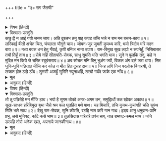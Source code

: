 +++
title = "३० राग जैतश्री"

+++


<details><summary>विषय (हिन्दी)</summary>

(८३)
</details>

<details open><summary>विश्वास-प्रस्तुति</summary>
कछु ह्वै न आई गयो जनम जाय।  
अति दुरलभ तनु पाइ कपट तजि भजे न राम मन बचन-काय॥ १॥  
लरिकाईं बीती अचेत चित, चंचलता चौगुने चाय।  
जोबन-जुर जुबती कुपथ्य करि, भयो त्रिदोष भरि मदन बाय॥ २॥  
मध्य बयस धन हेतु गँवाई, कृषी बनिज नाना उपाय।  
राम-बिमुख सुख लह्यो न सपनेहुँ, निसिबासर तयौ तिहूँ ताय॥ ३॥  
सेये नहिं सीतापति-सेवक, साधु सुमति भलि भगति भाय।  
सुने न पुलकि तनु, कहे न मुदित मन किये जे चरित रघुबंसराय॥ ४॥  
अब सोचत मनि बिनु भुअंग ज्यों, बिकल अंग दले जरा धाय।  
सिर धुनि-धुनि पछितात मींजि कर कोउ न मीत हित दुसह दाय॥ ५॥  
जिन्ह लगि निज परलोक बिगारॺौ, ते लजात होत ठाढ़े ठाँय।  
तुलसी अजहुँ सुमिरि रघुनाथहिं, तरॺौ गयँद जाके एक नाँय॥ ६॥
</details>

<details><summary>मूल</summary>

कछु ह्वै न आई गयो जनम जाय।  
अति दुरलभ तनु पाइ कपट तजि भजे न राम मन बचन-काय॥ १॥  
लरिकाईं बीती अचेत चित, चंचलता चौगुने चाय।  
जोबन-जुर जुबती कुपथ्य करि, भयो त्रिदोष भरि मदन बाय॥ २॥  
मध्य बयस धन हेतु गँवाई, कृषी बनिज नाना उपाय।  
राम-बिमुख सुख लह्यो न सपनेहुँ, निसिबासर तयौ तिहूँ ताय॥ ३॥  
सेये नहिं सीतापति-सेवक, साधु सुमति भलि भगति भाय।  
सुने न पुलकि तनु, कहे न मुदित मन किये जे चरित रघुबंसराय॥ ४॥  
अब सोचत मनि बिनु भुअंग ज्यों, बिकल अंग दले जरा धाय।  
सिर धुनि-धुनि पछितात मींजि कर कोउ न मीत हित दुसह दाय॥ ५॥  
जिन्ह लगि निज परलोक बिगारॺौ, ते लजात होत ठाढ़े ठाँय।  
तुलसी अजहुँ सुमिरि रघुनाथहिं, तरॺौ गयँद जाके एक नाँय॥ ६॥
</details>

<details><summary>अनुवाद (हिन्दी)</summary>

भावार्थ—हाय! मुझसे कुछ भी नहीं बन पड़ा और जन्म यों ही बीत गया। बड़े दुर्लभ मनुष्य-शरीरको पाकर निष्कपट-भावसे तन-मन-वचनसे कभी श्रीरामका भजन नहीं किया॥ १॥ लड़कपन तो अज्ञानमें बीता, उस समय चित्तमें चौगुनी चंचलता और (खेलने-खानेकी) प्रसन्नता थी। जवानीरूपी ज्वर चढ़नेपर स्त्रीरूपी कुपथ्य कर लिया, जिससे सारे शरीरमें कामरूपी वायु भरकर सन्निपात हो गया॥ २॥ (जवानी ढलनेपर) बीचकी अवस्था खेती, व्यापार और अनेक उपायोंसे धन कमानेमें खोयी; परन्तु श्रीरामसे विमुख होनेके कारण कभी स्वप्नमें भी सुख नहीं मिला, दिन-रात संसारके तीनों तापोंसे जलता ही रहा॥ ३॥ न तो कभी श्रीरामचन्द्रजीके भक्तोंकी और शुद्ध बुद्धिवाले संतोंकी ही भक्तिभावसे भलीभाँति सेवा की और न श्रीरघुनाथजीने जो लीलाएँ की थीं, उन्हें ही रोमांचित होकर सुना या प्रसन्न मनसे कहा॥ ४॥ अब जब कि बुढ़ापेने आकर सारे अंगोंको व्याकुल कर तोड़ दिया है, तब मणिहीन साँपके समान चिन्ता करता हूँ, सिर धुन-धुनकर और हाथ मल-मलकर पछताता हूँ, पर इस समय इस दु:सह दावानलको बुझानेके लिये कोई भी हितकारी मित्र दृष्टि नहीं पड़ता॥ ५॥ जिनके लिये (अनेक पाप कमाकर) लोक-परलोक बिगाड़ दिया था; वे आज पास खड़े होनेमें भी शर्माते हैं। हे तुलसी! तू अब भी उन श्रीरघुनाथजीका स्मरण कर, जिनका एक बार नाम लेनेसे ही गजराज (संसार-सागरसे) तर गया था॥ ६॥
</details>

<details><summary>विषय (हिन्दी)</summary>

(८४)
</details>

<details open><summary>विश्वास-प्रस्तुति</summary>
तौ तू पछितैहै मन मींजि हाथ।  
भयो है सुगम तोको अमर-अगम तन, समुझिधौं कत खोवत अकाथ॥ १॥  
सुख-साधन हरिबिमुख बृथा जैसे श्रम फल घृतहित मथे पाथ।  
यह बिचारि, तजि कुपथ-कुसंगति चलि सुपंथ मिलि भले साथ॥ २॥  
देखु राम-सेवक, सुनि कीरति, रटहि नाम करि गान गाथ।  
हृदय आनु धनुबान-पानि प्रभु, लसे मुनिपट, कटि कसे भाथ॥ ३॥  
तुलसिदास परिहरि प्रपंच सब, नाउ रामपद-कमल माथ।  
जनि डरपहि तोसे अनेक खल, अपनाये जानकीनाथ॥ ४॥
</details>

<details><summary>मूल</summary>

तौ तू पछितैहै मन मींजि हाथ।  
भयो है सुगम तोको अमर-अगम तन, समुझिधौं कत खोवत अकाथ॥ १॥  
सुख-साधन हरिबिमुख बृथा जैसे श्रम फल घृतहित मथे पाथ।  
यह बिचारि, तजि कुपथ-कुसंगति चलि सुपंथ मिलि भले साथ॥ २॥  
देखु राम-सेवक, सुनि कीरति, रटहि नाम करि गान गाथ।  
हृदय आनु धनुबान-पानि प्रभु, लसे मुनिपट, कटि कसे भाथ॥ ३॥  
तुलसिदास परिहरि प्रपंच सब, नाउ रामपद-कमल माथ।  
जनि डरपहि तोसे अनेक खल, अपनाये जानकीनाथ॥ ४॥
</details>

<details><summary>अनुवाद (हिन्दी)</summary>

भावार्थ—हे मन! तुझे हाथ मल-मलकर पछताना पड़ेगा। अरे! जो मनुष्य-शरीर देवताओंको दुर्लभ है, वही तुझको सहजमें मिल गया है, तू तनिक विचार तो कर; उसे व्यर्थ क्यों खो रहा है?॥ १॥ हरिसे विमुख होनेपर सुखका साधन वैसे ही व्यर्थ है जैसे घी निकालनेके लिये पानीके मथनेका परिश्रम। (सुख हरिमें है, उसको भूलकर सुखरहित विषयोंकी सेवासे सुख कभी नहीं मिल सकता) यह विचारकर बुरा मार्ग और बुरोंकी संगति छोड़ दे तथा सन्मार्गपर चलता हुआ सज्जनोंका संग कर॥ २॥ श्रीराम-भक्तोंके दर्शन कर, उनसे हरि-कथा सुन, राम-नामको रट और रामकी गुण-गाथाओंका गान कर और हाथमें धनुष-बाण लिये, मुनियोंके वस्त्र पहने एवं कमरमें तरकस कसे हुए प्रभु श्रीरामजीका हृदयमें ध्यान कर॥ ३॥ हे तुलसीदास! संसारके सारे प्रपंचोंको छोड़कर श्रीरामजीके चरण-कमलोंमें मस्तक नवा। डर मत, तेरे-जैसे अनेक नीचोंको श्रीजानकीनाथ रामजीने अपना लिया है॥ ४॥
</details>
